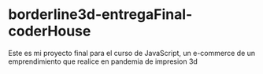 # borderline3d-entregaFinal-coderHouse
 Este es mi proyecto final para el curso de JavaScript, un e-commerce de un emprendimiento que realice en pandemia de impresion 3d
 
